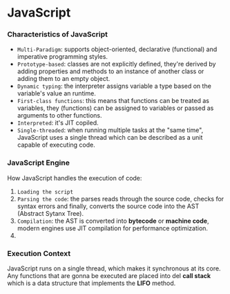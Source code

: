 # JavaScript

### Characteristics of JavaScript

- `Multi-Paradigm`: supports object-oriented, declarative (functional) and imperative programming styles.
- `Prototype-based`: classes are not explicitly defined, they're derived by adding properties and methods to an instance of another class or adding them to an empty object.
- `Dynamic typing`: the interpreter assigns variable a type based on the variable's value an runtime.
- `First-class functions`: this means that functions can be treated as variables, they (functions) can be assigned to variables or passed as arguments to other functions.
- `Interpreted`: it's JIT copiled.
- `Single-threaded`: when running multiple tasks at the "same time", JavaScript uses a single thread which can be described as a unit capable of executing code.

### JavaScript Engine

How JavaScript handles the execution of code:

1. `Loading the script`
2. `Parsing the code`: the parses reads through the source code, checks for syntax errors and finally, converts the source code into the AST (Abstract Sytanx Tree).
3. `Compilation`: the AST is converted into **bytecode** or **machine code**, modern engines use JIT compilation for performance optimization.
4.

### Execution Context

JavaScript runs on a single thread, which makes it synchronous at its core. Any functions that are gonna be executed are placed into del **call stack** which is a data structure that implements the **LIFO** method.
